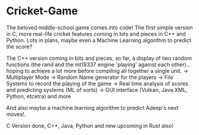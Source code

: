 # Cricket-Game

The beloved middle-school game comes into code! The first simple version in C, more real-life cricket features coming in bits and pieces in C++ and Python. Lots in plans, maybe even a Machine Learning algorithm to predict the score?

The C++ version coming in bits and pieces, so far, a display of two random functions (the rand and the mt19337 engine 'playing' against each other)... hoping to achieve a lot more before compiling all together a single unit.
-> Multiplayer Mode
-> Random Name generator for the players
-> File Systems to record the playing of the game
-> Real time analysis of scores and predicting systems (ML of sorts)
-> GUI interface (Vulkan, Java XML, Python, etcetra) and more

And also maybe a machine learning algorithm to predict Adeep's next moves!.
 
C Version done, C++, Java, Python and new upcoming in Rust also!
